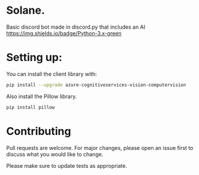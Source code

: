 # Solane.

Basic discord bot made in discord.py that includes an AI
https://img.shields.io/badge/Python-3.x-green

# Setting up:

You can install the client library with:

```bash
pip install --upgrade azure-cognitiveservices-vision-computervision
```
Also install the Pillow library.

```bash
pip install pillow
```
# Contributing
Pull requests are welcome. For major changes, please open an issue first to discuss what you would like to change.

Please make sure to update tests as appropriate.
